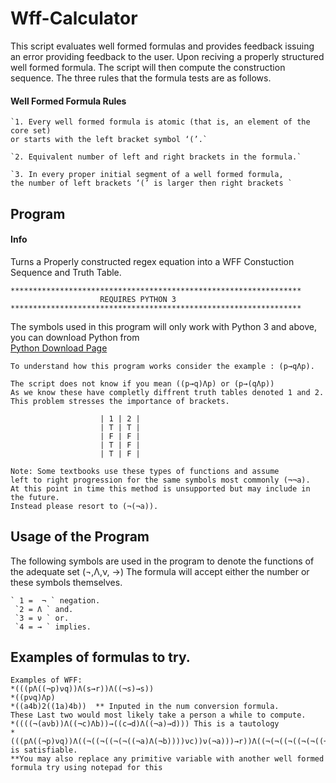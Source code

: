 # Wff-Calculator

This script evaluates well formed formulas and provides feedback issuing an error providing feedback to the user. 
Upon reciving a properly structured well formed formula. The script will then compute the construction sequence.
The three rules that the formula tests are as follows.

#### Well Formed Formula Rules
````
`1. Every well formed formula is atomic (that is, an element of the core set)
or starts with the left bracket symbol ‘(’.`

`2. Equivalent number of left and right brackets in the formula.`

`3. In every proper initial segment of a well formed formula, 
the number of left brackets ‘(’ is larger then right brackets `
````

## Program 
#### Info
Turns a Properly constructed regex equation into a WFF Constuction Sequence and Truth Table. 
````
*****************************************************************
                    REQUIRES PYTHON 3 
*****************************************************************
````
The symbols used in this program will only work with Python 3 
and above, you can download Python from  
[Python Download Page](https://www.python.org/downloads/)
````
To understand how this program works consider the example : (p→qΛp). 

The script does not know if you mean ((p→q)Λp) or (p→(qΛp))
As we know these have completly diffrent truth tables denoted 1 and 2.
This problem stresses the importance of brackets.

                    | 1 | 2 |
                    | T | T |
                    | F | F |
                    | T | F |
                    | T | F | 

Note: Some textbooks use these types of functions and assume 
left to right progression for the same symbols most commonly (¬¬a).
At this point in time this method is unsupported but may include in the future. 
Instead please resort to (¬(¬a)).
 ````
## Usage of the  Program
The following symbols are used in the program to denote the functions of the adequate set (¬,Λ,ν, →)
The formula will accept either the number or these symbols themselves.
````
` 1 =  ¬ ` negation.
 `2 = Λ ` and.
 `3 = ν ` or.
 `4 = → ` implies.
 ````
## Examples of formulas to try.
````
Examples of WFF:
*(((pΛ((¬p)νq))Λ(s→r))Λ((¬s)→s))
*((pνq)Λp)
*((a4b)2((1a)4b))  ** Inputed in the num conversion formula. 
These Last two would most likely take a person a while to compute.
*((((¬(aνb))Λ((¬c)Λb))→((c→d)Λ((¬a)→d))) This is a tautology
*(((pΛ((¬p)νq))Λ((¬((¬((¬(¬((¬a)Λ(¬b))))νc))ν(¬a)))→r))Λ((¬(¬((¬((¬(¬((¬a)Λ(¬b))))νc))ν(¬a))))→(¬((¬((¬(¬((¬a)Λ(¬b))))νc))ν(¬a))))) is satisfiable.
**You may also replace any primitive variable with another well formed formula try using notepad for this
````


